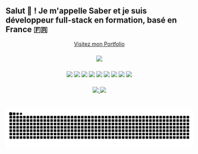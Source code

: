
<h2 align="left">Salut 👋 ! Je m'appelle Saber et je suis développeur full-stack en formation, basé en France 🇫🇷</h2>
<div align="center"><a href="https://ghoudisaber.vercel.app">Visitez mon Portfolio</a></div>

###

<div align="center">
  <img src="https://github-readme-stats.vercel.app/api/top-langs/?username=djerbiano&layout=compact&theme=dracula&hide_border=false" height="150" />
</div>

###
###

<div align="center">
  <img src="https://cdn.jsdelivr.net/gh/devicons/devicon/icons/html5/html5-original.svg" height="50" />
  <img src="https://cdn.jsdelivr.net/gh/devicons/devicon/icons/css3/css3-original.svg" height="50" />
  <img src="https://cdn.jsdelivr.net/gh/devicons/devicon/icons/javascript/javascript-original.svg" height="50" />
  <img src="https://cdn.jsdelivr.net/gh/devicons/devicon/icons/react/react-original.svg" height="50" />
  <img src="https://cdn.jsdelivr.net/gh/devicons/devicon/icons/nodejs/nodejs-original.svg" height="50" />
  <img src="https://cdn.jsdelivr.net/gh/devicons/devicon/icons/express/express-original.svg" height="50" />
  <img src="https://cdn.jsdelivr.net/gh/devicons/devicon/icons/mongodb/mongodb-original.svg" height="50" />
  <img src="https://cdn.jsdelivr.net/gh/devicons/devicon/icons/java/java-original.svg" height="50" />
  <img src="https://cdn.jsdelivr.net/gh/devicons/devicon/icons/spring/spring-original.svg" height="50" />
</div>

###
###

<div align="center">
  <a href="https://www.linkedin.com/in/saber-g-ab6251207" target="_blank">
    <img src="https://img.shields.io/static/v1?message=LinkedIn&logo=linkedin&label=&color=0077B5&logoColor=white&style=for-the-badge" height="35" />
  </a>
  <a href="mailto:saberghoudi2222@hotmail.fr">
    <img src="https://img.shields.io/static/v1?message=Hotmail&logo=microsoftoutlook&label=&color=0072C6&logoColor=white&style=for-the-badge" height="35" />
  </a>
</div>

###

<br clear="both">

<img src="https://raw.githubusercontent.com/djerbiano/djerbiano/output/snake.svg" alt="Animation serpent GitHub" />
